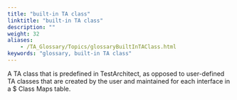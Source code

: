 ```yaml
--- 
title: "built-in TA class"
linktitle: "built-in TA class"
description: ""
weight: 32
aliases: 
    - /TA_Glossary/Topics/glossaryBuiltInTAClass.html
keywords: "glossary, built-in TA class"
---
```


A TA class that is predefined in TestArchitect, as opposed to user-defined TA classes that are created by the user and maintained for each interface in a $ Class Maps table.

